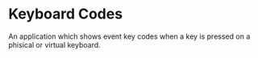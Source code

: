 # Keyboard Codes
An application which shows event key codes when a key is pressed on a phisical or virtual keyboard.
